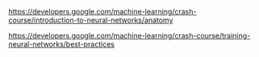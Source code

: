 https://developers.google.com/machine-learning/crash-course/introduction-to-neural-networks/anatomy

https://developers.google.com/machine-learning/crash-course/training-neural-networks/best-practices